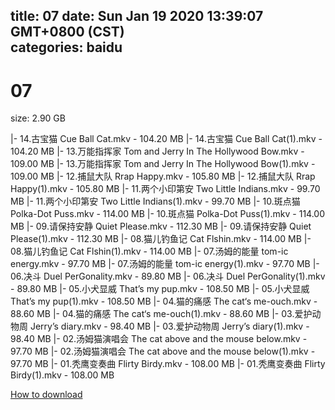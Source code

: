 
title: 07
date: Sun Jan 19 2020 13:39:07 GMT+0800 (CST)    
categories: baidu
---

# 07
size: 2.90 GB
 
 
|- 14.古宝猫 Cue Ball Cat.mkv - 104.20 MB
|- 14.古宝猫 Cue Ball Cat(1).mkv - 104.20 MB
|- 13.万能指挥家 Tom and Jerry In The Hollywood Bow.mkv - 109.00 MB
|- 13.万能指挥家 Tom and Jerry In The Hollywood Bow(1).mkv - 109.00 MB
|- 12.捕鼠大队 Rrap Happy.mkv - 105.80 MB
|- 12.捕鼠大队 Rrap Happy(1).mkv - 105.80 MB
|- 11.两个小印第安 Two Little Indians.mkv - 99.70 MB
|- 11.两个小印第安 Two Little Indians(1).mkv - 99.70 MB
|- 10.斑点猫 Polka-Dot Puss.mkv - 114.00 MB
|- 10.斑点猫 Polka-Dot Puss(1).mkv - 114.00 MB
|- 09.请保持安静 Quiet Please.mkv - 112.30 MB
|- 09.请保持安静 Quiet Please(1).mkv - 112.30 MB
|- 08.猫儿钓鱼记 Cat Flshin.mkv - 114.00 MB
|- 08.猫儿钓鱼记 Cat Flshin(1).mkv - 114.00 MB
|- 07.汤姆的能量 tom-ic energy.mkv - 97.70 MB
|- 07.汤姆的能量 tom-ic energy(1).mkv - 97.70 MB
|- 06.决斗 Duel PerGonality.mkv - 89.80 MB
|- 06.决斗 Duel PerGonality(1).mkv - 89.80 MB
|- 05.小犬显威 That’s my pup.mkv - 108.50 MB
|- 05.小犬显威 That’s my pup(1).mkv - 108.50 MB
|- 04.猫的痛感 The cat‘s me-ouch.mkv - 88.60 MB
|- 04.猫的痛感 The cat‘s me-ouch(1).mkv - 88.60 MB
|- 03.爱护动物周 Jerry’s diary.mkv - 98.40 MB
|- 03.爱护动物周 Jerry’s diary(1).mkv - 98.40 MB
|- 02.汤姆猫演唱会 The cat above and the mouse below.mkv - 97.70 MB
|- 02.汤姆猫演唱会 The cat above and the mouse below(1).mkv - 97.70 MB
|- 01.秃鹰变奏曲 Flirty Birdy.mkv - 108.00 MB
|- 01.秃鹰变奏曲 Flirty Birdy(1).mkv - 108.00 MB

[How to download](https://bpcam.bemobtrk.com/go/2ceec3aa-1ca2-46d6-b9ff-aaa5c184517c?jno=1865)